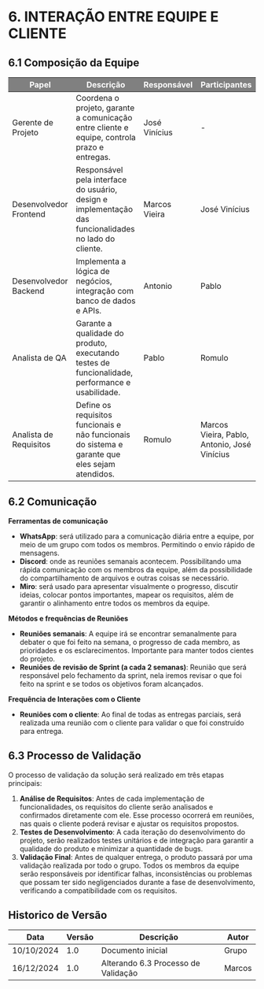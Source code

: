 # **6. INTERAÇÃO ENTRE EQUIPE E CLIENTE**

## **6.1 Composição da Equipe**

<table>
  <thead>
    <tr style="background-color: gray; color: white;">
      <th>Papel</th>
      <th>Descrição</th>
      <th>Responsável</th>
      <th>Participantes</th>
    </tr>
  </thead>
  <tbody>
    <tr>
      <td>Gerente de Projeto</td>
      <td>Coordena o projeto, garante a comunicação entre cliente e equipe, controla prazo e entregas.</td>
      <td>José Vinícius</td>
      <td>-</td>
    </tr>
    <tr>
      <td>Desenvolvedor Frontend</td>
      <td>Responsável pela interface do usuário, design e implementação das funcionalidades no lado do cliente.</td>
      <td>Marcos Vieira</td>
      <td>José Vinícius</td>
    </tr>
    <tr>
      <td>Desenvolvedor Backend</td>
      <td>Implementa a lógica de negócios, integração com banco de dados e APIs.</td>
      <td>Antonio</td>
      <td>Pablo</td>
    </tr>
    <tr>
      <td>Analista de QA</td>
      <td>Garante a qualidade do produto, executando testes de funcionalidade, performance e usabilidade.</td>
      <td>Pablo</td>
      <td>Romulo</td>
    </tr>
    <tr>
      <td>Analista de Requisitos</td>
      <td>Define os requisitos funcionais e não funcionais do sistema e garante que eles sejam atendidos.</td>
      <td>Romulo</td>
      <td>Marcos Vieira, Pablo, Antonio, José Vinícius</td>
    </tr>
  </tbody>
</table>

## **6.2 Comunicação**

**Ferramentas de comunicação**

- **WhatsApp**: será utilizado para a comunicação diária entre a equipe, por meio de um grupo com todos os membros. Permitindo o envio rápido de mensagens.
- **Discord**: onde as reuniões semanais acontecem. Possibilitando uma rápida comunicação com os membros da equipe, além da possibilidade do compartilhamento de arquivos e outras coisas se necessário.
- **Miro**: será usado para apresentar visualmente o progresso, discutir ideias, colocar pontos importantes, mapear os requisitos, além de garantir o alinhamento entre todos os membros da equipe.

**Métodos e frequências de Reuniões**

- **Reuniões semanais**: A equipe irá se encontrar semanalmente para debater o que foi feito na semana, o progresso de cada membro, as prioridades e os esclarecimentos. Importante para manter todos cientes do projeto.
- **Reuniões de revisão de Sprint (a cada 2 semanas)**: Reunião que será responsável pelo fechamento da sprint, nela iremos revisar o que foi feito na sprint e se todos os objetivos foram alcançados.

**Frequência de Interações com o Cliente**

- **Reuniões com o cliente**: Ao final de todas as entregas parciais, será realizada uma reunião com o cliente para validar o que foi construído para entrega.

## **6.3 Processo de Validação**

O processo de validação da solução será realizado em três etapas principais:

1. **Análise de Requisitos**: Antes de cada implementação de funcionalidades, os requisitos do cliente serão analisados e confirmados diretamente com ele. Esse processo ocorrerá em reuniões, nas quais o cliente poderá revisar e ajustar os requisitos propostos.
2. **Testes de Desenvolvimento**: A cada iteração do desenvolvimento do projeto, serão realizados testes unitários e de integração para garantir a qualidade do produto e minimizar a quantidade de bugs.
3. **Validação Final**: Antes de qualquer entrega, o produto passará por uma validação realizada por todo o grupo. Todos os membros da equipe serão responsáveis por identificar falhas, inconsistências ou problemas que possam ter sido negligenciados durante a fase de desenvolvimento, verificando a compatibilidade com os requisitos.

## Historico de Versão

| Data       | Versão | Descrição                                             | Autor      |
|------------|--------|-------------------------------------------------------|------------|
| 10/10/2024 | 1.0    | Documento inicial  | Grupo    |
| 16/12/2024 | 1.0    | Alterando 6.3 Processo de Validação | Marcos   |
